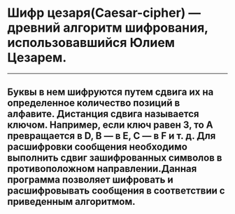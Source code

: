 # Шифр цезаря(Сaesar-cipher) — древний алгоритм шифрования, использовавшийся Юлием Цезарем.
___

## Буквы в нем шифруются путем сдвига их на определенное количество позиций в алфавите. Дистанция сдвига называется ключом. Например, если ключ равен 3, то A превращается в D, B — в E, C — в F и т. д. Для расшифровки сообщения необходимо выполнить сдвиг зашифрованных символов в противоположном направлении.Данная программа позволяет шифровать и расшифровывать сообщения в соответствии с приведенным алгоритмом. 
